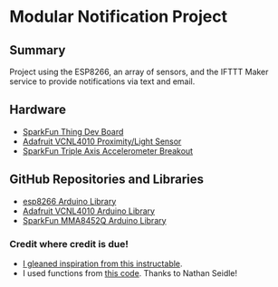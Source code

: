 # Modular Notification Project

## Summary
Project using the ESP8266, an array of sensors, and the IFTTT Maker service to provide notifications via text and email.

## Hardware
* [SparkFun Thing Dev Board](https://www.sparkfun.com/products/13711)
* [Adafruit VCNL4010 Proximity/Light Sensor](https://www.adafruit.com/product/466)
* [SparkFun Triple Axis Accelerometer Breakout](https://www.sparkfun.com/products/12756)

## GitHub Repositories and Libraries
* [esp8266 Arduino Library](https://github.com/esp8266/Arduino)
* [Adafruit VCNL4010 Arduino Library](https://github.com/adafruit/Adafruit_VCNL4010)
* [SparkFun MMA8452Q Arduino Library](https://github.com/sparkfun/SparkFun_MMA8452Q_Arduino_Library/tree/V_1.1.0)

### Credit where credit is due! 
* [I gleaned inspiration from this instructable](http://www.instructables.com/id/ESP8266-to-IFTTT-Using-Arduino-IDE/).
* I used functions from [this code](https://github.com/sparkfun/MMA8452_Accelerometer/tree/master/Firmware/MMA842Q%20Sketches). Thanks to   Nathan Seidle!
